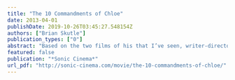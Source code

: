 ```yaml
---
title: "The 10 Commandments of Chloe"
date: 2013-04-01
publishDate: 2019-10-26T03:45:27.548154Z
authors: ["Brian Skutle"]
publication_types: ["0"]
abstract: "Based on the two films of his that I’ve seen, writer-director Princeton Holt has something to say. Of course, a lot of filmmakers have something to say, but I’d be willing to bet that Holt is smarter, more focused than most. With his 2009 film, “Cookies & Cream,” and now, “The 10 Commandments of Chloe,” he has almost completely devoted himself to showing us stories of women along the edges of the entertainment industry, trying to navigate it as best they can."
featured: false
publication: "*Sonic Cinema*"
url_pdf: "http://sonic-cinema.com/movie/the-10-commandments-of-chloe/"
---
```


